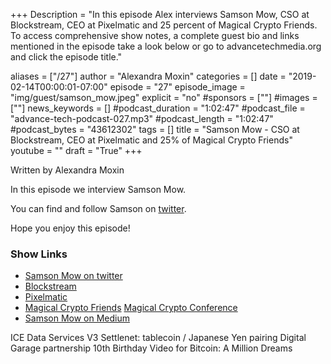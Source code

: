 +++
Description = "In this episode Alex interviews Samson Mow, CSO at Blockstream, CEO at Pixelmatic and 25 percent of Magical Crypto Friends. To access comprehensive show notes, a complete guest bio and links mentioned in the episode take a look below or go to advancetechmedia.org and click the episode title."

aliases = ["/27"]
author = "Alexandra Moxin"
categories = []
date = "2019-02-14T00:00:01-07:00"
episode = "27"
episode_image = "img/guest/samson_mow.jpeg"
explicit = "no"
#sponsors = [""]
#images = [""]
news_keywords = []
#podcast_duration = "1:02:47"
#podcast_file = "advance-tech-podcast-027.mp3"
#podcast_length = "1:02:47"
#podcast_bytes = "43612302"
tags = []
title = "Samson Mow - CSO at Blockstream, CEO at Pixelmatic and 25% of Magical Crypto Friends"
youtube = ""
draft = "True"
+++

Written by Alexandra Moxin

In this episode we interview Samson Mow.

You can find and follow Samson on [twitter](https://twitter.com/Excellion).

Hope you enjoy this episode!

### Show Links

* [Samson Mow on twitter](https://twitter.com/Excellion)
* [Blockstream](https://blockstream.com/)
* [Pixelmatic](https://www.pixelmatic.com/)
* [Magical Crypto Friends](https://www.youtube.com/c/MagicalCryptoFriends)
[Magical Crypto Conference]()
* [Samson Mow on Medium](https://medium.com/@Excellion)

ICE Data Services V3
Settlenet: tablecoin / Japanese Yen pairing
Digital Garage partnership
10th Birthday Video for Bitcoin: A Million Dreams
    
